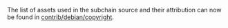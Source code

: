 The list of assets used in the subchain source and their attribution can now be found in [contrib/debian/copyright](../contrib/debian/copyright).
